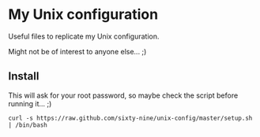 My Unix configuration
=====================

Useful files to replicate my Unix configuration.

Might not be of interest to anyone else... ;)

Install
-------

This will ask for your root password, so maybe check the script before running it... ;)

```
curl -s https://raw.github.com/sixty-nine/unix-config/master/setup.sh | /bin/bash
```

